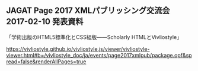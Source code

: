 ## JAGAT Page 2017 XMLパブリッシング交流会 2017-02-10 発表資料

「学術出版のHTML5標準化とCSS組版――Scholarly HTMLとVivliostyle」

https://vivliostyle.github.io/vivliostyle.js/viewer/vivliostyle-viewer.html#b=/vivliostyle_doc/ja/events/page2017xmlpub/package.opf&spread=false&renderAllPages=true
